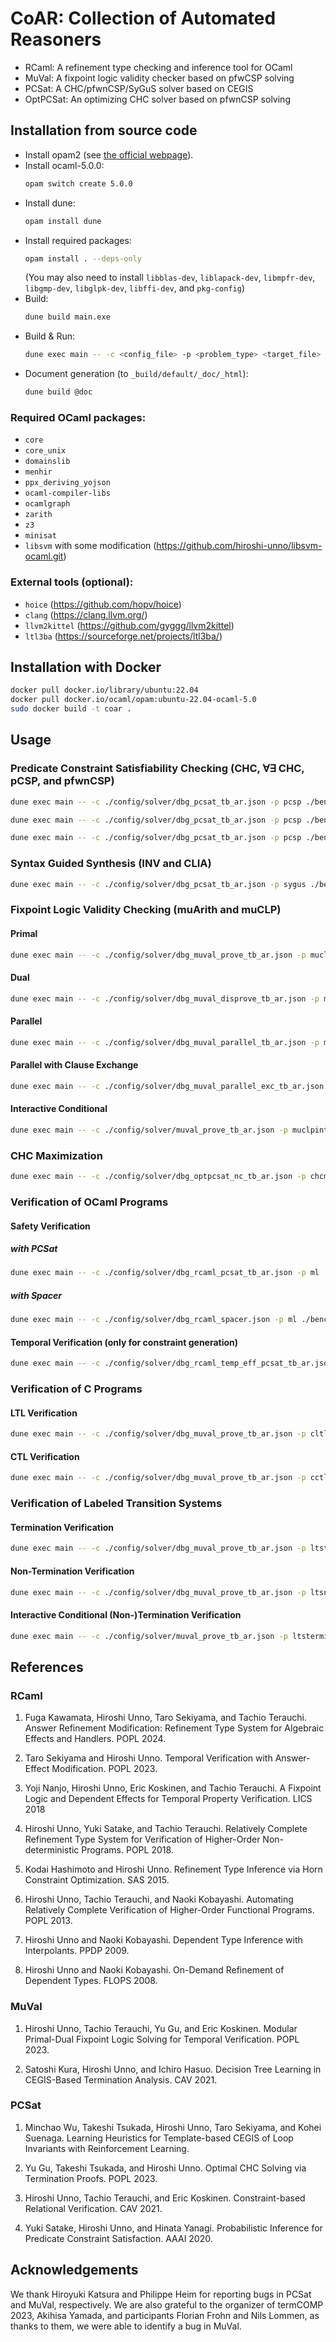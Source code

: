 # CoAR: Collection of Automated Reasoners

* RCaml: A refinement type checking and inference tool for OCaml
* MuVal: A fixpoint logic validity checker based on pfwCSP solving
* PCSat: A CHC/pfwnCSP/SyGuS solver based on CEGIS
* OptPCSat: An optimizing CHC solver based on pfwnCSP solving

## Installation from source code

* Install opam2 (see [the official webpage](https://opam.ocaml.org/doc/Install.html)).
* Install ocaml-5.0.0:
  ```bash
  opam switch create 5.0.0
  ```
* Install dune:
  ```bash
  opam install dune
  ```
* Install required packages:
  ```bash
  opam install . --deps-only
  ```
  (You may also need to install `libblas-dev`, `liblapack-dev`, `libmpfr-dev`, `libgmp-dev`, `libglpk-dev`, `libffi-dev`, and `pkg-config`)
* Build:
  ```bash
  dune build main.exe
  ```
* Build & Run:
  ```bash
  dune exec main -- -c <config_file> -p <problem_type> <target_file>
  ```
* Document generation (to `_build/default/_doc/_html`):
  ```bash
  dune build @doc
  ```

### Required OCaml packages:

* `core`
* `core_unix`
* `domainslib`
* `menhir`
* `ppx_deriving_yojson`
* `ocaml-compiler-libs`
* `ocamlgraph`
* `zarith`
* `z3`
* `minisat`
* `libsvm` with some modification (https://github.com/hiroshi-unno/libsvm-ocaml.git)

### External tools (optional):

- `hoice` (https://github.com/hopv/hoice)
- `clang` (https://clang.llvm.org/)
- `llvm2kittel` (https://github.com/gyggg/llvm2kittel)
- `ltl3ba` (https://sourceforge.net/projects/ltl3ba/)

## Installation with Docker

```bash
docker pull docker.io/library/ubuntu:22.04
docker pull docker.io/ocaml/opam:ubuntu-22.04-ocaml-5.0
sudo docker build -t coar .
```

## Usage

### Predicate Constraint Satisfiability Checking (CHC, $\forall\exists$ CHC, pCSP, and pfwnCSP)

```bash
dune exec main -- -c ./config/solver/dbg_pcsat_tb_ar.json -p pcsp ./benchmarks/CHC/simple/sum.smt2
```
```bash
dune exec main -- -c ./config/solver/dbg_pcsat_tb_ar.json -p pcsp ./benchmarks/AECHC/bar.smt2
```
```bash
dune exec main -- -c ./config/solver/dbg_pcsat_tb_ar.json -p pcsp ./benchmarks/pfwnCSP/simple/max.clp
```

### Syntax Guided Synthesis (INV and CLIA)

```bash
dune exec main -- -c ./config/solver/dbg_pcsat_tb_ar.json -p sygus ./benchmarks/sygus-comp/comp/2017/CLIA_Track/fg_max2.sl
```

### Fixpoint Logic Validity Checking (muArith and muCLP)

#### Primal

```bash
dune exec main -- -c ./config/solver/dbg_muval_prove_tb_ar.json -p muclp ./benchmarks/muCLP/popl2023mod/sas2019_ctl1.hes
```

#### Dual

```bash
dune exec main -- -c ./config/solver/dbg_muval_disprove_tb_ar.json -p muclp ./benchmarks/muCLP/popl2023mod/sas2019_ctl1.hes
```

#### Parallel

```bash
dune exec main -- -c ./config/solver/dbg_muval_parallel_tb_ar.json -p muclp ./benchmarks/muCLP/popl2023mod/sas2019_ctl1.hes
```

#### Parallel with Clause Exchange

```bash
dune exec main -- -c ./config/solver/dbg_muval_parallel_exc_tb_ar.json -p muclp ./benchmarks/muCLP/popl2023mod/sas2019_ctl1.hes
```

#### Interactive Conditional

```bash
dune exec main -- -c ./config/solver/muval_prove_tb_ar.json -p muclpinter ./benchmarks/muCLP/popl2023mod/sas2019_lines1.hes
```

### CHC Maximization

```bash
dune exec main -- -c ./config/solver/dbg_optpcsat_nc_tb_ar.json -p chcmax ./benchmarks/CHC/popl2023opt/test2.smt2
```

### Verification of OCaml Programs

#### Safety Verification
##### with PCSat

```bash
dune exec main -- -c ./config/solver/dbg_rcaml_pcsat_tb_ar.json -p ml ./benchmarks/OCaml/safety/simple/sum.ml
```

##### with Spacer

```bash
dune exec main -- -c ./config/solver/dbg_rcaml_spacer.json -p ml ./benchmarks/OCaml/safety/simple/sum.ml
```

#### Temporal Verification (only for constraint generation)

```bash
dune exec main -- -c ./config/solver/dbg_rcaml_temp_eff_pcsat_tb_ar.json -p ml ./benchmarks/OCaml/temporal/sum_term.ml
```

### Verification of C Programs
#### LTL Verification

```bash
dune exec main -- -c ./config/solver/dbg_muval_prove_tb_ar.json -p cltl <file>
```

#### CTL Verification

```bash
dune exec main -- -c ./config/solver/dbg_muval_prove_tb_ar.json -p cctl <file>
```

### Verification of Labeled Transition Systems
#### Termination Verification

```bash
dune exec main -- -c ./config/solver/dbg_muval_prove_tb_ar.json -p ltsterm ./benchmarks/LTS/simple/test.t2
```

#### Non-Termination Verification

```bash
dune exec main -- -c ./config/solver/dbg_muval_prove_tb_ar.json -p ltsnterm ./benchmarks/LTS/simple/test.t2
```

#### Interactive Conditional (Non-)Termination Verification

```bash
dune exec main -- -c ./config/solver/muval_prove_tb_ar.json -p ltsterminter ./benchmarks/LTS/simple/prog2.t2
```

## References

### RCaml

1. Fuga Kawamata, Hiroshi Unno, Taro Sekiyama, and Tachio Terauchi. Answer Refinement Modification: Refinement Type System for Algebraic Effects and Handlers. POPL 2024.

1. Taro Sekiyama and Hiroshi Unno. Temporal Verification with Answer-Effect Modification. POPL 2023.

1. Yoji Nanjo, Hiroshi Unno, Eric Koskinen, and Tachio Terauchi. A Fixpoint Logic and Dependent Effects for Temporal Property Verification. LICS 2018

1. Hiroshi Unno, Yuki Satake, and Tachio Terauchi. Relatively Complete Refinement Type System for Verification of Higher-Order Non-deterministic Programs. POPL 2018.

1. Kodai Hashimoto and Hiroshi Unno. Refinement Type Inference via Horn Constraint Optimization. SAS 2015.

1. Hiroshi Unno, Tachio Terauchi, and Naoki Kobayashi. Automating Relatively Complete Verification of Higher-Order Functional Programs. POPL 2013.

1. Hiroshi Unno and Naoki Kobayashi. Dependent Type Inference with Interpolants. PPDP 2009.

1. Hiroshi Unno and Naoki Kobayashi. On-Demand Refinement of Dependent Types. FLOPS 2008.

### MuVal

1. Hiroshi Unno, Tachio Terauchi, Yu Gu, and Eric Koskinen. Modular Primal-Dual Fixpoint Logic Solving for Temporal Verification. POPL 2023.

1. Satoshi Kura, Hiroshi Unno, and Ichiro Hasuo. Decision Tree Learning in CEGIS-Based Termination Analysis. CAV 2021.

### PCSat

1. Minchao Wu, Takeshi Tsukada, Hiroshi Unno, Taro Sekiyama, and Kohei Suenaga. Learning Heuristics for Template-based CEGIS of Loop Invariants with Reinforcement Learning.

1. Yu Gu, Takeshi Tsukada, and Hiroshi Unno. Optimal CHC Solving via Termination Proofs. POPL 2023.

1. Hiroshi Unno, Tachio Terauchi, and Eric Koskinen. Constraint-based Relational Verification. CAV 2021.

1. Yuki Satake, Hiroshi Unno, and Hinata Yanagi. Probabilistic Inference for Predicate Constraint Satisfaction. AAAI 2020.

## Acknowledgements

We thank Hiroyuki Katsura and Philippe Heim for reporting bugs in PCSat and MuVal, respectively. We are also grateful to the organizer of termCOMP 2023, Akihisa Yamada, and participants Florian Frohn and Nils Lommen, as thanks to them, we were able to identify a bug in MuVal.
